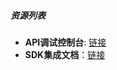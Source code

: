 


##### 资源列表

- **API调试控制台**: [链接](https://next.api.aliyun.com/api?spm=a2c4g.11186623.0.0.7da5626aJOjded)
- **SDK集成文档**：[链接](https://help.aliyun.com/zh/sdk/developer-reference/go-sdk/?spm=a2c4g.11186623.help-menu-262060.d_1_9.5ebf11a9edrtJo)